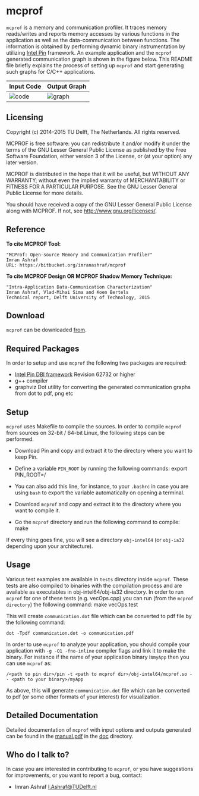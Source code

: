 # mcprof #

`mcprof` is a memory and communication profiler. It traces memory reads/writes and reports memory accesses by various functions in the application as well as the data-communication between functions. The information is obtained by performing dynamic binary instrumentation by utilizing [Intel Pin](www.pintool.org) framework. An example application and the `mcprof` generated communication graph is shown in the figure below. This README file briefly explains the process of setting up `mcprof` and start generating such graphs for C/C++ applications.

Input Code  | Output Graph
------------- | -------------
![code](https://bitbucket.org/imranashraf/mcprof/raw/master/doc/example/exampleCode.png) | ![graph](https://bitbucket.org/imranashraf/mcprof/raw/master/doc/example/exampleGraph.png)

## Licensing

Copyright (c) 2014-2015 TU Delft, The Netherlands.
All rights reserved.

MCPROF is free software: you can redistribute it and/or modify it under the terms of the GNU Lesser General Public License as published by the Free Software Foundation, either version 3 of the License, or (at your option) any later version.

MCPROF is distributed in the hope that it will be useful, but WITHOUT ANY WARRANTY; without even the implied warranty of MERCHANTABILITY or FITNESS FOR A PARTICULAR PURPOSE.  See the GNU Lesser General Public License for more details.

You should have received a copy of the GNU Lesser General Public License along with MCPROF.  If not, see <http://www.gnu.org/licenses/>.


## Reference

**To cite MCPROF Tool:**
```
"MCProf: Open-source Memory and Communication Profiler"
Imran Ashraf
URL: https://bitbucket.org/imranashraf/mcprof
```

**To cite MCPROF Design OR MCPROF Shadow Memory Technique:**
```
"Intra-Application Data-Communication Characterization"
Imran Ashraf, Vlad-Mihai Sima and Koen Bertels
Technical report, Delft University of Technology, 2015
```


## Download

`mcprof` can be downloaded [from](https://bitbucket.org/imranashraf/mcprof/downloads).

## Required Packages

In order to setup and use `mcprof` the following two packages are required:

* [Intel Pin DBI framework](www.pintool.org) Revision 62732 or higher
* g++ compiler
* graphviz Dot utility for converting the generated communication graphs from dot to pdf, png etc

## Setup

`mcprof` uses Makefile to compile the sources. In order to compile `mcprof` from sources on 32-bit / 64-bit Linux, the following steps can be performed.

* Download Pin and copy and extract it to the directory where you want to keep Pin.
* Define a variable `PIN_ROOT` by running the following commands:
        export PIN_ROOT=/<path to pin>
* You can also add this line, for instance, to your `.bashrc` in case you are using `bash` to export the variable automatically on opening a terminal.
* Download `mcprof` and copy and extract it to the directory where you want to compile it.

* Go the `mcprof` directory and run the following command to compile:
        make

If every thing goes fine, you will see a directory `obj-intel64` (or `obj-ia32` depending upon your architecture).

## Usage

Various test examples are available in `tests` directory inside `mcprof`. These tests are also compiled to binaries with the compilation process and are available as executables in obj-intel64/obj-ia32 directory. In order to run `mcprof`
for one of these tests (e.g. vecOps.cpp) you can run (from the `mcprof directory`) the following command:
    make vecOps.test

This will create `communication.dot` file which can be converted to pdf file by the following command:

    dot -Tpdf communication.dot -o communication.pdf

In order to use `mcprof` to analyze your application, you should compile your application with  `-g -O1 -fno-inline` compiler flags and link it to make the binary. For instance if the name of your application binary is`myApp` then you can use `mcprof` as:

    /<path to pin dir>/pin -t <path to mcprof dir>/obj-intel64/mcprof.so -- <path to your binary>/myApp

As above, this will generate `communication.dot` file which can be converted to pdf (or some other formats of your interest) for visualization.


## Detailed Documentation

Detailed documentation of `mcprof` with input options and outputs generated can be found in the [manual.pdf](https://bitbucket.org/imranashraf/mcprof/raw/master/doc/manual.pdf) in the  [doc](https://bitbucket.org/imranashraf/mcprof/raw/master/doc) directory.


## Who do I talk to?

In case you are interested in contributing to `mcprof`, or you have suggestions for improvements, or you want to report a bug, contact:

* Imran Ashraf [I.Ashraf@TUDelft.nl](I.Ashraf@TUDelft.nl)